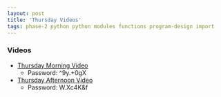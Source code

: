 ```yaml
---
layout: post
title: 'Thursday Videos'
tags: phase-2 python python modules functions program-design import
---
```


### Videos
- [Thursday Morning Video](https://us02web.zoom.us/rec/share/uPx5AJTB9mhOQ5GT92bgV7E_HoPqT6a82nAe_fpYygfFauZVu-isxklZGS3JJC8)
  - Password: ^9y.+0gX
- [Thursday Afternoon Video](https://us02web.zoom.us/rec/share/zpcsFpb39jtOfavAzGiCAJUmBNi5X6a80XdNqfQIy0gn7kfBCEWU1QMLnCXWKm3i)
  - Password: W.Xc4K&f
